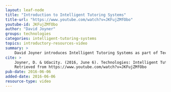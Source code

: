 ```yaml
---
layout: leaf-node
title: "Introduction to Intelligent Tutoring Systems"
title-url: "https://www.youtube.com/watch?v=JKFujZMfObo"
youtube-id: JKFujZMfObo
author: "David Joyner"
groups: technologies
categories: intelligent-tutoring-systems
topics: introductory-resources-video
summary: >
    David Joyner introduces Intelligent Tutoring Systems as part of Technologies.
cite: >
    Joyner, D. & Udacity. (2016, June 6). Technologies: Intelligent Tutoring Systems Introductory Video.
    Retrieved from https://www.youtube.com/watch?v=JKFujZMfObo
pub-date: 2016-06-06
added-date: 2016-06-06
resource-type: video
---
```

